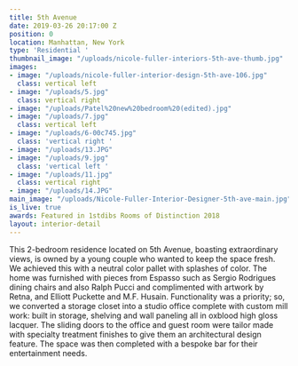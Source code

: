 ```yaml
---
title: 5th Avenue
date: 2019-03-26 20:17:00 Z
position: 0
location: Manhattan, New York
type: 'Residential '
thumbnail_image: "/uploads/nicole-fuller-interiors-5th-ave-thumb.jpg"
images:
- image: "/uploads/nicole-fuller-interior-design-5th-ave-106.jpg"
  class: vertical left
- image: "/uploads/5.jpg"
  class: vertical right
- image: "/uploads/Patel%20new%20bedroom%20(edited).jpg"
- image: "/uploads/7.jpg"
  class: vertical left
- image: "/uploads/6-00c745.jpg"
  class: 'vertical right '
- image: "/uploads/13.JPG"
- image: "/uploads/9.jpg"
  class: 'vertical left '
- image: "/uploads/11.jpg"
  class: vertical right
- image: "/uploads/14.JPG"
main_image: "/uploads/Nicole-Fuller-Interior-Designer-5th-ave-main.jpg"
is_live: true
awards: Featured in 1stdibs Rooms of Distinction 2018
layout: interior-detail
---
```


This 2-bedroom residence located on 5th Avenue, boasting extraordinary views, is owned by a young couple who wanted to keep the space fresh. We achieved this with a neutral color pallet with splashes of color. The home was furnished with pieces from Espasso such as Sergio Rodrigues dining chairs and also Ralph Pucci and complimented with artwork by Retna, and Elliott Puckette and M.F. Husain. Functionality was a priority; so, we converted a storage closet into a studio office complete with custom mill work: built in storage, shelving and wall paneling all in oxblood high gloss lacquer. The sliding doors to the office and guest room were tailor made with specialty treatment finishes to give them an architectural design feature. The space was then completed with a bespoke bar for their entertainment needs.